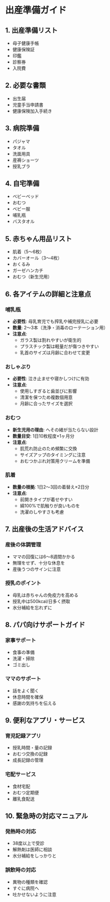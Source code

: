 # 出産準備ガイド

## 1. 出産準備リスト
- 母子健康手帳
- 健康保険証
- 印鑑
- 診察券
- 入院費

## 2. 必要な書類
- 出生届
- 児童手当申請書
- 健康保険加入手続き

## 3. 病院準備
- パジャマ
- タオル
- 洗面用具
- 産褥ショーツ
- 授乳ブラ

## 4. 自宅準備
- ベビーベッド
- おむつ
- ベビー服
- 哺乳瓶
- バスタオル

## 5. 赤ちゃん用品リスト
- 肌着（5～6枚）
- カバーオール（3～4枚）
- おくるみ
- ガーゼハンカチ
- おむつ（新生児用）

## 6. 各アイテムの詳細と注意点

### 哺乳瓶
- **必要性**: 母乳育児でも搾乳や補完授乳に必要
- **数量**: 2～3本（洗浄・消毒のローテーション用）
- **注意点**:
  - ガラス製は割れやすいが衛生的
  - プラスチック製は軽量だが傷つきやすい
  - 乳首のサイズは月齢に合わせて変更

### おしゃぶり
- **必要性**: 泣き止ませや寝かしつけに有効
- **注意点**:
  - 使用しすぎると歯並びに影響
  - 清潔を保つため複数個用意
  - 月齢に合ったサイズを選択

### おむつ
- **新生児用の理由**: へその緒が当たらない設計
- **数量目安**: 1日10枚程度×1ヶ月分
- **注意点**:
  - 肌荒れ防止のため頻繁に交換
  - サイズアップのタイミングに注意
  - おむつかぶれ対策用クリームを準備

### 肌着
- **数量の根拠**: 1日2～3回の着替え×2日分
- **注意点**:
  - 前開きタイプが着せやすい
  - 綿100%で肌触りが良いものを
  - 洗濯のしやすさも考慮

## 7. 出産後の生活アドバイス

### 産後の体調管理
- ママの回復には6～8週間かかる
- 無理をせず、十分な休息を
- 産後うつのサインに注意

### 授乳のポイント
- 母乳は赤ちゃんの免疫力を高める
- 授乳中は500kcal/日多く摂取
- 水分補給を忘れずに

## 8. パパ向けサポートガイド

### 家事サポート
- 食事の準備
- 洗濯・掃除
- ゴミ出し

### ママのサポート
- 話をよく聞く
- 休息時間を確保
- 感謝の気持ちを伝える

## 9. 便利なアプリ・サービス

### 育児記録アプリ
- 授乳時間・量の記録
- おむつ交換の記録
- 成長記録の管理

### 宅配サービス
- 食材宅配
- おむつ定期便
- 離乳食配送

## 10. 緊急時の対応マニュアル

### 発熱時の対応
- 38度以上で受診
- 解熱剤は医師に相談
- 水分補給をしっかりと

### 誤飲時の対応
- 異物の種類を確認
- すぐに病院へ
- 吐かせないように注意